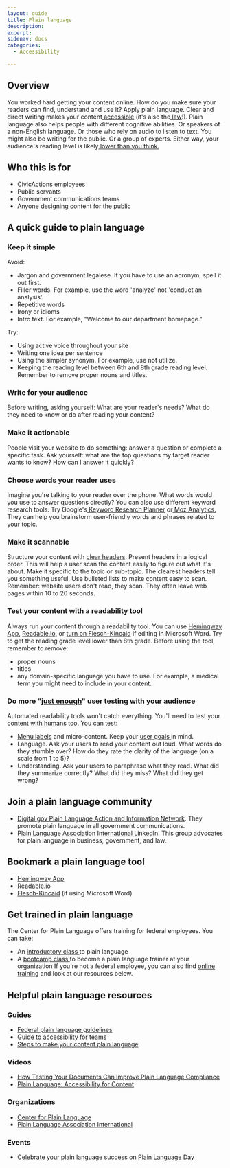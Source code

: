 ```yaml
---
layout: guide
title: Plain language
description: 
excerpt: 
sidenav: docs
categories:
  - Accessibility

---
```


## Overview

You worked hard getting your content online. How do you make sure your readers can find, understand  and use it? Apply plain language. Clear and direct writing makes your content[ accessible](https://www.w3.org/WAI/WCAG21/Understanding/reading-level.html) (it's also the[ law](https://www.plainlanguage.gov/law/)!).  Plain language also helps people with different cognitive abilities. Or speakers of a non-English language. Or those who rely on audio to listen to text. 
You might also be writing for the public. Or a group of experts. Either way, your audience's reading level is likely[ lower than you think. ](https://literacyproj.org/)

## Who this is for

* CivicActions employees
* Public servants
* Government communications teams
* Anyone designing content for the public

## A quick guide to plain language

### Keep it simple 

Avoid:

* Jargon and government legalese. If  you have to use an acronym, spell it out first. 
* Filler words. For example, use the word 'analyze' not 'conduct an analysis'.
* Repetitive words 
* Irony or idioms
* Intro text. For example, "Welcome to our department homepage."

Try:

* Using active voice throughout your site 
* Writing one idea per sentence
* Using the simpler synonym. For example, use not  utilize.
* Keeping the reading level between 6th and 8th grade reading level. Remember to remove proper nouns and titles.

### Write for your audience 

Before writing, asking yourself: What are your reader's needs? What do they need to know or do after reading your content?

### Make it actionable

People visit your website to do something: answer a question or complete a specific task.   Ask yourself: what are the top questions my target reader wants to know? How can I answer it quickly?  

### Choose words your reader uses

Imagine you're talking to your reader over the phone. What words would you use to answer questions directly? 
You can also use different keyword research tools. Try Google's[ Keyword Research  Planner](https://ads.google.com/home/tools/keyword-planner/) or[ Moz Analytics.](https://moz.com/login?redirect=https://analytics.moz.com/pro) They can help you brainstorm user-friendly words and phrases related to your topic. 

### Make it scannable

Structure your content with [clear headers](https://www.nngroup.com/articles/headings-pickup-lines/).  Present headers in a logical order. This will help a user scan the content easily to figure out what it's about. Make it specific to the topic or sub-topic. The clearest headers tell you something useful. 
Use bulleted lists to make content easy to scan. Remember: website users don't read, they scan. They often leave web pages within 10 to 20 seconds.

### Test your content with a readability tool

Always run your content through a readability tool. You can use  [Hemingway App](http://www.hemingwayapp.com/), [Readable.io](https://readable.io/), or [turn on Flesch-Kincaid](https://support.microsoft.com/en-us/topic/get-your-document-s-readability-and-level-statistics-85b4969e-e80a-4777-8dd3-f7fc3c8b3fd2) if editing in Microsoft Word.  Try to get the reading grade level lower than 8th grade. Before using the tool, remember to remove:

* proper nouns
* titles 
* any domain-specific language you have to use. For example, a medical term you might need to include in your content.

### Do more "[just enough](https://www.nngroup.com/articles/why-you-only-need-to-test-with-5-users/)" user testing with your audience

Automated readability tools won't catch everything. You'll need to test your content with humans too. You can test:

*  [Menu labels](https://www.nngroup.com/articles/tree-testing/) and micro-content. Keep your [user goals ](https://www.nngroup.com/articles/task-scenarios-usability-testing/)in mind. 
*  Language.  Ask your users to read your content out loud. What words do they stumble over? How do they rate the clarity of the language (on a scale from 1 to 5)? 
* Understanding. Ask your users to paraphrase what they read.  What did they summarize correctly? What did they miss? What did they get wrong? 

## Join a plain language community

* [Digital.gov Plain Language Action and Information Network](https://digital.gov/communities/plain-language/). They promote plain  language in all government communications.
* [Plain Language Association International LinkedIn](https://www.linkedin.com/groups/158634/). This group advocates for plain language in business, government, and law.

## Bookmark a plain language tool

* [Hemingway App](http://www.hemingwayapp.com/)
* [Readable.io](https://readable.io/)
* [Flesch-Kincaid](https://support.microsoft.com/en-us/topic/get-your-document-s-readability-and-level-statistics-85b4969e-e80a-4777-8dd3-f7fc3c8b3fd2) (if using Microsoft Word)

## Get trained in plain language 

The Center for Plain Language offers training for federal employees.  You can take:

* An [introductory class ](https://www.plainlanguage.gov/training/introductory-classes/)to plain language
* A [bootcamp class ](https://www.plainlanguage.gov/training/train-the-trainer-bootcamp/)to become a plain language trainer at your organization
If you're not a federal employee, you can also find [online training](https://www.plainlanguage.gov/training/online-training/) and look at our resources below.

## Helpful plain language resources 

### Guides

* [Federal plain language guidelines](https://www.plainlanguage.gov/guidelines/)
* [Guide to accessibility for teams](https://accessibility.digital.gov/content-design/plain-language/)
* [Steps to make your content plain language](https://www.accessibility.sa.gov.au/your-role/content/plain-language)

### Videos

* [How Testing Your Documents Can Improve Plain Language Compliance](https://www.youtube.com/watch?v=fYJUdp83f_M)
* [Plain Language: Accessibility for Content](https://www.youtube.com/watch?v=n_WYcQnVOf4)

### Organizations

* [Center for Plain Language](https://centerforplainlanguage.org/) 
* [Plain Language Association International](https://plainlanguagenetwork.org/plain/who-we-are/)

### Events

* Celebrate your plain language success on [Plain Language Day](https://plainlanguagenetwork.org/plain/international-plain-language-day/)
